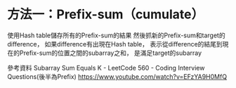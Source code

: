 

# 方法一：Prefix-sum（cumulate）
使用Hash table儲存所有的Prefix-sum的結果
然後抓新的Prefix-sum和target的difference，
如果difference有出現在Hash table，
表示從difference的結尾到現在的Prefix-sum的位置之間的subarray之和，
是滿足target的subarray



參考資料
Subarray Sum Equals K - LeetCode 560 - Coding Interview Questions(後半為Prefix)
https://www.youtube.com/watch?v=EFzYA9H0MfQ
